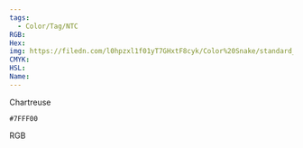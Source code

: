 ```yaml
---
tags:
  - Color/Tag/NTC
RGB:
Hex:
img: https://filedn.com/l0hpzxl1f01yT7GHxtF8cyk/Color%20Snake/standard_csv_to_svg/%23/7FFF00.svg
CMYK:
HSL:
Name:
---
```

Chartreuse
```palette
#7FFF00
```
RGB
